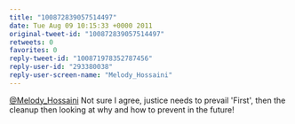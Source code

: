 ```yaml
---
title: "100872839057514497"
date: Tue Aug 09 10:15:33 +0000 2011
original-tweet-id: "100872839057514497"
retweets: 0
favorites: 0
reply-tweet-id: "100871978352787456"
reply-user-id: "293380038"
reply-user-screen-name: "Melody_Hossaini"
---
```

<a href="https://twitter.com/Melody_Hossaini">@Melody_Hossaini</a> Not sure I agree, justice needs to prevail 'First', then the cleanup then looking at why and how to prevent in the future!
